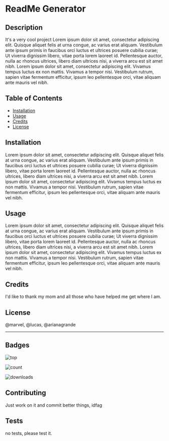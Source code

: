 # ReadMe Generator

## Description 

It's a very cool project Lorem ipsum dolor sit amet, consectetur adipiscing elit. Quisque aliquet felis at urna congue, ac varius erat aliquam. Vestibulum ante ipsum primis in faucibus orci luctus et ultrices posuere cubilia curae; Ut viverra dignissim libero, vitae porta lorem laoreet id. Pellentesque auctor, nulla ac rhoncus ultrices, libero diam ultrices nisi, a viverra arcu est sit amet nibh. Lorem ipsum dolor sit amet, consectetur adipiscing elit. Vivamus tempus luctus ex non mattis. Vivamus a tempor nisi. Vestibulum rutrum, sapien vitae fermentum efficitur, ipsum leo pellentesque orci, vitae aliquam ante mauris vel nibh.


## Table of Contents
* [Installation](#installation)
* [Usage](#usage)
* [Credits](#credits)
* [License](#license)


## Installation

Lorem ipsum dolor sit amet, consectetur adipiscing elit. Quisque aliquet felis at urna congue, ac varius erat aliquam. Vestibulum ante ipsum primis in faucibus orci luctus et ultrices posuere cubilia curae; Ut viverra dignissim libero, vitae porta lorem laoreet id. Pellentesque auctor, nulla ac rhoncus ultrices, libero diam ultrices nisi, a viverra arcu est sit amet nibh. Lorem ipsum dolor sit amet, consectetur adipiscing elit. Vivamus tempus luctus ex non mattis. Vivamus a tempor nisi. Vestibulum rutrum, sapien vitae fermentum efficitur, ipsum leo pellentesque orci, vitae aliquam ante mauris vel nibh.


## Usage 

Lorem ipsum dolor sit amet, consectetur adipiscing elit. Quisque aliquet felis at urna congue, ac varius erat aliquam. Vestibulum ante ipsum primis in faucibus orci luctus et ultrices posuere cubilia curae; Ut viverra dignissim libero, vitae porta lorem laoreet id. Pellentesque auctor, nulla ac rhoncus ultrices, libero diam ultrices nisi, a viverra arcu est sit amet nibh. Lorem ipsum dolor sit amet, consectetur adipiscing elit. Vivamus tempus luctus ex non mattis. Vivamus a tempor nisi. Vestibulum rutrum, sapien vitae fermentum efficitur, ipsum leo pellentesque orci, vitae aliquam ante mauris vel nibh.


## Credits

I'd like to thank my mom and all those who have helped me get where I am.


## License

@marvel, @lucas, @arianagrande

---
## Badges

![top](https://img.shields.io/github/languages/top/nicschworer/09_README_Generator)

![count](https://img.shields.io/github/languages/count/nicschworer/09_README_Generator)

![downloads](https://img.shields.io/github/downloads/nicschworer/09_README_Generator/total)


## Contributing

Just work on it and commit better things, idfag


## Tests

no tests, please test it. 